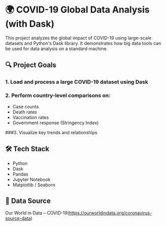# 🌍 COVID-19 Global Data Analysis (with Dask)
This project analyzes the global impact of COVID-19 using large-scale datasets and Python's Dask library. It demonstrates how big data tools can be used for data analysis on a standard machine.

## 🔍 Project Goals
### 1. Load and process a large COVID-19 dataset using Dask

### 2. Perform country-level comparisons on:
- Case counts
- Death rates
- Vaccination rates
- Government response (Stringency Index)

###3. Visualize key trends and relationships

## 🛠 Tech Stack
- Python
- Dask
- Pandas
- Jupyter Notebook
- Matplotlib / Seaborn

## 📁 Data Source
Our World in Data – COVID-19(https://ourworldindata.org/coronavirus-source-data)


